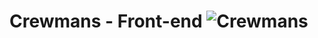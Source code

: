 # Crewmans - Front-end ![Crewmans](https://user-images.githubusercontent.com/83796306/194759831-b40d816e-2f5c-4475-b589-5d459f87d497.png)


